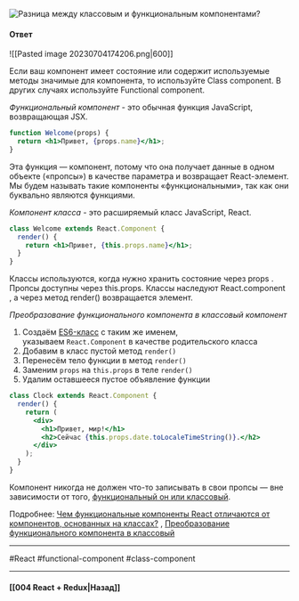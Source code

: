 ![Разница между классовым и функциональным компонентами?](https://youtu.be/xZLxdts7ZW4?t=664)

#### Ответ

![[Pasted image 20230704174206.png|600]]

Если ваш компонент имеет состояние или содержит используемые методы значимые для компонента, то используйте Class component. В других случаях используйте Functional component.

*Функциональный компонент* - это обычная функция JavaScript, возвращающая JSX.

```jsx
function Welcome(props) {
  return <h1>Привет, {props.name}</h1>;
}
```

Эта функция — компонент, потому что она получает данные в одном объекте («пропсы») в качестве параметра и возвращает React-элемент. Мы будем называть такие компоненты «функциональными», так как они буквально являются функциями.

*Компонент класса* - это расширяемый класс JavaScript, React.

~~~jsx
class Welcome extends React.Component {
  render() {
    return <h1>Привет, {this.props.name}</h1>;
  }
}
~~~

Классы используются, когда нужно хранить состояние через props . Пропсы доступны через this.props.
Классы наследуют React.component , а через метод render() возвращается элемент.

*Преобразование функционального компонента в классовый компонент*

1.  Создаём [ES6-класс](https://developer.mozilla.org/ru/docs/Web/JavaScript/Reference/Classes) с таким же именем, указываем `React.Component` в качестве родительского класса
2.  Добавим в класс пустой метод `render()`
3.  Перенесём тело функции в метод `render()`
4.  Заменим `props` на `this.props` в теле `render()`
5.  Удалим оставшееся пустое объявление функции

```jsx
class Clock extends React.Component {
  render() {
    return (
      <div>
        <h1>Привет, мир!</h1>
        <h2>Сейчас {this.props.date.toLocaleTimeString()}.</h2>
      </div>
    );
  }
}
```

Компонент никогда не должен что-то записывать в свои пропсы — вне зависимости от того, [функциональный он или классовый](https://ru.reactjs.org/docs/components-and-props.html#function-and-class-components).

Подробнее: [Чем функциональные компоненты React отличаются от компонентов, основанных на классах?](https://habr.com/ru/company/ruvds/blog/444348/) , [Преобразование функционального компонента в классовый](https://ru.legacy.reactjs.org/docs/state-and-lifecycle.html)


____
#React #functional-component #class-component

____

#### [[004 React + Redux|Назад]]